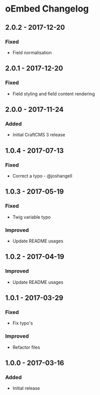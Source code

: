 # oEmbed Changelog

## 2.0.2 - 2017-12-20

### Fixed
- Field normalisation

## 2.0.1 - 2017-12-20

### Fixed
- Field styling and field content rendering

## 2.0.0 - 2017-11-24

### Added
- Initial CraftCMS 3 release

## 1.0.4 - 2017-07-13

### Fixed
- Correct a typo - @joshangell

## 1.0.3 - 2017-05-19

### Fixed
- Twig variable typo

### Improved
- Update README usages

## 1.0.2 - 2017-04-19

### Improved
- Update README usages

## 1.0.1 - 2017-03-29

### Fixed
- Fix typo's

### Improved
- Refactor files

## 1.0.0 - 2017-03-16
### Added
- Initial release

